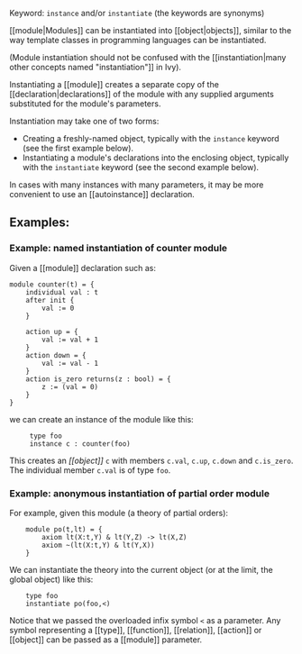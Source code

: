 Keyword: `instance` and/or `instantiate` (the keywords are synonyms)

[[module|Modules]] can be instantiated into [[object|objects]], similar to the way template classes in programming languages can be instantiated.

(Module instantiation should not be confused with the [[instantiation|many other concepts named "instantiation"]] in Ivy).

Instantiating a [[module]] creates a separate copy of the [[declaration|declarations]] of the module with any supplied arguments substituted for the module's parameters.

Instantiation may take one of two forms:
  - Creating a freshly-named object, typically with the `instance` keyword (see the first example below).
  - Instantiating a module's declarations into the enclosing object, typically with the `instantiate` keyword (see the second example below).

In cases with many instances with many parameters, it may be more convenient to use an [[autoinstance]] declaration.

## Examples:

### Example: named instantiation of counter module

Given a [[module]] declaration such as: 

```
module counter(t) = {
    individual val : t
    after init {
        val := 0
    }

    action up = {
        val := val + 1
    }
    action down = {
        val := val - 1
    }
    action is_zero returns(z : bool) = {
        z := (val = 0)
    }
}
```

we can create an instance of the module like this:

```
     type foo
     instance c : counter(foo)
```

This creates an *[[object]]* `c` with members `c.val`, `c.up`, `c.down` and `c.is_zero`. The individual member `c.val` is of type `foo`.

### Example: anonymous instantiation of partial order module

For example, given this module (a theory of partial orders):

```
    module po(t,lt) = {
        axiom lt(X:t,Y) & lt(Y,Z) -> lt(X,Z)
        axiom ~(lt(X:t,Y) & lt(Y,X))
    }
```

We can instantiate the theory into the current object (or at the limit, the global object) like this:

```
    type foo
    instantiate po(foo,<)
```

Notice that we passed the overloaded infix symbol `<` as a parameter. Any symbol representing a [[type]], [[function]], [[relation]], [[action]] or [[object]] can be passed as a [[module]] parameter.